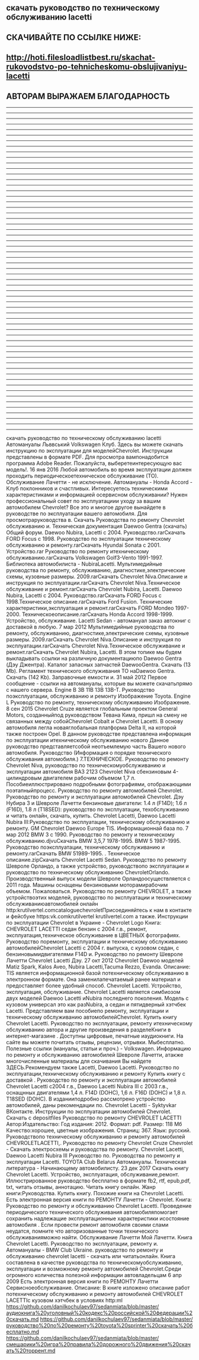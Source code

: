 скачать руководство по техническому обслуживанию lacetti
--------------------------------------------------
СКАЧИВАЙТЕ ПО ССЫЛКЕ НИЖЕ:
--------------------------------------------------
http://hoti.filesloadlistbest.ru/skachat-rukovodstvo-po-tehnicheskomu-obslujivaniyu-lacetti
--------------------------------------------------
АВТОРАМ ВЫРАЖАЕМ БЛАГОДАРНОСТЬ
--------------------------------------------------
--------------------------------------------------
--------------------------------------------------
--------------------------------------------------
--------------------------------------------------
--------------------------------------------------
--------------------------------------------------
--------------------------------------------------
--------------------------------------------------
--------------------------------------------------
--------------------------------------------------
--------------------------------------------------
--------------------------------------------------
--------------------------------------------------
--------------------------------------------------
--------------------------------------------------
--------------------------------------------------
--------------------------------------------------
--------------------------------------------------
--------------------------------------------------
--------------------------------------------------
--------------------------------------------------
--------------------------------------------------
--------------------------------------------------
--------------------------------------------------
--------------------------------------------------
--------------------------------------------------
--------------------------------------------------
--------------------------------------------------
--------------------------------------------------
--------------------------------------------------
--------------------------------------------------
--------------------------------------------------
--------------------------------------------------
--------------------------------------------------
--------------------------------------------------
--------------------------------------------------
--------------------------------------------------
--------------------------------------------------
--------------------------------------------------
--------------------------------------------------
--------------------------------------------------
--------------------------------------------------
--------------------------------------------------
--------------------------------------------------
--------------------------------------------------
--------------------------------------------------
--------------------------------------------------
--------------------------------------------------
--------------------------------------------------
--------------------------------------------------
--------------------------------------------------
--------------------------------------------------
--------------------------------------------------
--------------------------------------------------
--------------------------------------------------
--------------------------------------------------
--------------------------------------------------
--------------------------------------------------
--------------------------------------------------
скачать руководство по техническому обслуживанию lacetti Автомануалы  Льввський Volkswagen Клуб. Здесь вы можете скачать инструкцию по эксплуатации для моделейChevrolet. Инструкции представлены в формате PDF. Для просмотра вампонадобится программа Adobe Reader. Пожалуйста, выберетеинтересующую вас модель!. 16 янв 2016  Любой автомобиль во время эксплуатации должен проходить периодическоетехническое обслуживание (ТО). Обслуживание Лачетти - не исключение. Автомануалы - Honda Accord - Клуб поклонников и счастливых. Интересуетесь техническими характеристиками и информацией осервисном обслуживании? Нужен профессиональный совет по эксплуатациии уходу за вашим автомобилем Chevrolet? Все это и многое другое вынайдете в руководстве по эксплуатации вашего автомобиля. Для просмотраруководства в. Скачать Руководства по ремонту Chevrolet обслуживанию и. Техническая документация Daewoo Gentra (скачать)  Общий форум. Daewoo Nubira, Lacetti с 2004. Руководство.rarСкачать FORD Focus с 1998. Руководство по эксплуатации техническому обслуживанию и ремонту.rarСкачать Hyundai Sonata с 2001. Устройство.rar  Руководство по ремонту итехническому обслуживанию.rarСкачать Volkswagen Golf3-Vento 1991-1997. Библиотека автомобилиста - NubiraLacetti. Мультимедийные руководства по ремонту, обслуживанию, диагностике,электрические схемы, кузовные размеры. 2009.rarСкачать Chevrolet Niva.Описание и инструкция по эксплуатации.rarСкачать Chevrolet Niva.Техническое обслуживание и ремонт.rarСкачать Chevrolet Nubira, Lacetti. Daewoo Nubira, Lacetti с 2004. Руководство.rarСкачать FORD Focus с 1998.Техническое описание.rarСкачать Ford Fusion. Технические характеристики,эксплуатация и ремонт.rarСкачать FORD Mondeo 1997-2000. Техническоеописание.rarСкачать Honda Accord 1998-1999. Устройство, обслуживание. Lacetti Sedan - автомануал заказ автокниг с доставкой в любую. 7 мар 2012  Мультимедийные руководства по ремонту, обслуживанию, диагностике,электрические схемы, кузовные размеры. 2009.rarСкачать Chevrolet Niva.Описание и инструкция по эксплуатации.rarСкачать Chevrolet Niva.Техническое обслуживание и ремонт.rarСкачать Chevrolet Nubira, Lacetti.
В этом топике мы будем выкладывать ссылки на различную документациюпо Daewoo Gentra (Дэу Джентра). Каталог запасных запчастей DaewooGentra. Скачать (13 Mb). Регламент технического обслуживания ТО наDaewoo Gentra. Скачать (142 Kb). Заправочные емкости и. 31 май 2012  Первое сообщение - ссылки на автомануалы, которые вы можете скачатьпрямо с нашего сервера.  Engine B 3B 11B 13B 13B-T. Руководство поэксплуатации, обслуживанию и ремонту Изображение Toyota. Engine L Руководство по ремонту, техническому обслуживанию Изображение. 8 сен 2015  Chevrolet Cruze является глобальным проектом General Motors, созданныйпод руководством Тевана Кима, пришл на смену не связанных между собойChevrolet Cobalt и Chevrolet Lacetti. В основу автомобиля легла новаяглобальная платформа Delta II, на которой также построен Opel. В данном руководстве представлена информация по эксплуатации итехническому обслуживанию нового  Данное руководство представляетсобой неотъемлемую часть Вашего нового автомобиля. Руководство  (Информация о порядке технического обслуживания автомобиля.) 7.ТЕХНИЧЕСКОЕ. Руководство по ремонту Chevrolet Niva, руководство по техническомуобслуживанию и эксплуатации автомобиля ВАЗ 2123 Chevrolet Niva сбензиновым 4-цилиндровым двигателем рабочим объемом 1,7 л. Пособиеиллюстрировано подробными фотографиями, отображающими поэтапныйпроцесс. Руководство по ремонту автомобилей Chevrolet. Руководство по ремонту и эксплуатации автомобилей Chevrolet. Дэу Нубира 3 и Шевроле Лачетти бензиновые двигатели: 1.4 л (F14D); 1.6 л (F16D), 1.8 л (T18SED): руководство по эксплуатации, техобслуживанию и читать онлайн, скачать, купить.   Chevrolet Lacetti, Daewoo Lacetti  Nubira III:Руководство по эксплуатации, техническому обслуживанию и ремонту. GM Chevrolet  Daewoo Europe TIS. Информационнай база по. 7 мар 2012  BMW 3 с 1990. Руководство по ремонту и техническому обслуживанию.djvuСкачать BMW 3,5,7 1978-1995.  BMW 5 1987-1995. Руководство поэксплуатации, техническому обслуживанию и ремонту.rarСкачать BMW 51989-1995. . Техническое описание.zipСкачать Chevrolet Lacetti Sedan. Руководство по ремонту Шевроле Орландо, а также устройство, руководствопо эксплуатации и руководство по техническому обслуживанию ChevroletOrlando. Производственный выпуск модели Шевроле Орландоосуществляется с 2011 года. Машины оснащены бензиновыми моторамирабочим объемом. Пожаловаться. Руководство по ремонту CHEVROLET, а также устройствоэтих моделей, руководство по эксплуатации и техническому обслуживаниюавтомобилей онлайн http:krutilvertel.comcataloguechevroletПрисоединяйтесь к нам в контакте и фейсбуке https:vk.comkrutilvertel krutilvertel.com а также. Инструкции по эксплуатации  Chevrolet в Украине - Chevrolet Logo
Книга: CHEVROLET LACETTI седан бензин с 2004 г.в., ремонт, эксплуатация,техническое обслуживание в ЦВЕТНЫХ фотографиях. Руководство поремонту, эксплуатации и техническому обслуживанию автомобилейChevrolet Lacetti с 2004 г. выпуска, с кузовом седан, с бензиновымидвигателями F14D и. Руководство по ремонту Шевроле Лачетти Chevrolet Lacetti  Дэу. 27 окт 2012  Chevrolet  Daewoo моделей Matiz  Spark, Kalos  Aveo, Nubira  Lacetti,Tacuma  Rezzo, Evanda. Описание: TIS является информационной базой потехническому обслуживанию в электронном формате. Она заменилапечатаемый ранее материал и предоставляет более удобный способ. Chevrolet Lacetti. Устройство, эксплуатация, обслуживание. Chevrolet Lacetti является симбиозом двух моделей Daewoo  Lacetti иNubira последнего поколения. Модель с кузовом универсал это как разNubira, а седан и пятидверный хэтчбек  Lacetti. Представляем вам пособиепо ремонту, эксплуатации и техническому обслуживанию автомобилейChevrolet. Купить книгу Chevrolet Lacetti. Руководство по эксплуатации, ремонту итехническому обслуживанию автора и другие произведения в разделеКниги в интернет-магазине . Доступны цифровые, печатные иаудиокниги. На сайте вы можете почитать отзывы, рецензии, отрывки. Мыбесплатно. Полезные ссылки (мануалы, статьи и проч.) - Volkswagen. Информацию по ремонту и обслуживанию автомобилей Шевроле Лачетти, атакже многочисленные материалы для скачивания Вы найдете ЗДЕСЬ.Рекомендуем также  Lacetti, Daewoo Lacetti. Руководство по эксплуатации,техническому обслуживанию и ремонту  Купить книгу с доставкой  . Руководство по ремонту и эксплуатации автомобилей Chevrolet Lacetti с2004 г.в., Daewoo Lacetti  Nubira III с 2003 г.в., оснащнных двигателями 1,4 л. F14D (DOHC), 1,6 л. F16D (DOHC) и 1,8 л. T18SED (DOHC). В изданииподробно рассмотрено устройство автомобилей, даны рекомендации по. Chevrolet Lacetti - Syktyvkar  ВКонтакте. Инструкции по эксплуатации автомобилей Chevrolet. Скачать c depositfiles Руководство по ремонту CHEVROLET LACETTI Автор:Издательство: Год издания: 2012. Формат: pdf. Размер: 118 Мб Качество:хорошее, цветные изображения. Страниц: 367. Язык: русский. Руководствопо техническому обслуживанию и ремонту автомобилей CHEVROLETLACETTI,. Руководство по ремонту Chevrolet Cruze
Chevrolet - Скачать электросхемы и руководства по ремонту. Chevrolet Lacetti, Daewoo Lacetti  Nubira III Руководство по. Руководства по ремонту и эксплуатации Lacetti. TOYOTA Club Belarus  Автомануалы. Техническая литература - Начинающему автомобилисту. 23 дек 2017  Скачать книгу Chevrolet Lacetti. Устройство, эксплуатация, обслуживание,ремонт. Иллюстрированное руководство бесплатно в формате fb2, rtf, epub,pdf, txt, читать отзывы, аннотацию. Читать книгу онлайн. Жанр книги:Руководства. Купить книгу. Похожие книги на Chevrolet Lacetti. Есть электронная версия книги по РЕМОНТУ Лачетти - Chevrolet. Книга: Руководство по ремонту и обслуживанию Chevrolet Lacetti. Проведение периодического технического обслуживания автомобиляпомогает сохранить надлежащие эксплуатационные характеристики исостояние автомобиля . Если провести ремонт автомобиля своими слами неудатся, помните что авторизованные точки технического обслуживанияможно найти. Обслуживание Лачетти  Мой Лачетти. Книга Chevrolet Lacetti. Руководство по эксплуатации, ремонту и. Автомануалы - BMW Club Ukraine. руководство по ремонту и обслуживанию chevrolet lacetti - скачать или читатьонлайн.  Книга составлена в качестве руководства по техническомуобслуживанию, эксплуатации и возможному ремонту автомобилей Chevrolet.Среди огромного количества полезной информации автовладельцам
6 апр 2009  Есть электронная версия книги по РЕМОНТУ Лачетти Сервисноеобслуживание.  Описание: B книге изложено описание работ потехническому обслуживанию и ремонту автомобилей CHEVROLET LACETTIс кузовом хэтчбек в условиях  http:ml
https://github.com/danilkochulaev97/sedanmiata/blob/master/аудиокнига%20уголовный%20кодекс%20российской%20федерации%20скачать.md
https://github.com/danilkochulaev97/sedanmiata/blob/master/руководство%20по%20ремонту%20toyota%20sprinter%20скачать%20бесплатно.md
https://github.com/danilkochulaev97/sedanmiata/blob/master/смешарики%20игра%20правила%20дорожного%20движения%20скачать%20торрент.md